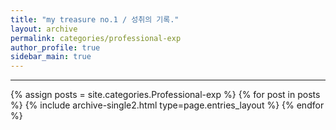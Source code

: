 ```yaml
---
title: "my treasure no.1 / 성취의 기록."
layout: archive
permalink: categories/professional-exp
author_profile: true
sidebar_main: true
---
```


<!-- 공백이 포함되어 있는 카테고리 이름의 경우 site.categories['a b c'] 이런식으로! -->

***

{% assign posts = site.categories.Professional-exp %}
{% for post in posts %} {% include archive-single2.html type=page.entries_layout %} {% endfor %}